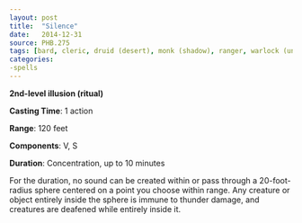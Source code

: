```yaml
---
layout: post
title:  "Silence"
date:   2014-12-31
source: PHB.275
tags: [bard, cleric, druid (desert), monk (shadow), ranger, warlock (undying), level2, ritual, illusion]
categories:
-spells
---
```


**2nd-level illusion (ritual)**

**Casting Time**: 1 action

**Range**: 120 feet

**Components**: V, S

**Duration**: Concentration, up to 10 minutes

For the duration, no sound can be created within or pass through a 20-foot-radius sphere centered on a point you choose within range. Any creature or object entirely inside the sphere is immune to thunder damage, and creatures are deafened while entirely inside it.
